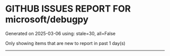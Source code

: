 
# GITHUB ISSUES REPORT FOR microsoft/debugpy


Generated on 2025-03-06 using: stale=30, all=False


Only showing items that are new to report in past 1 day(s)


---





















